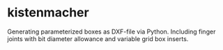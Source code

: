 # kistenmacher
Generating parameterized boxes as DXF-file via Python. Including finger joints with bit diameter allowance and variable grid box inserts.
